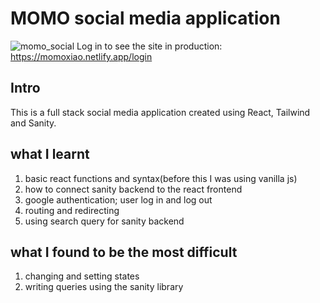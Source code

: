 # MOMO social media application
![momo_social](https://github.com/Fuxiao-Gao/MOMO/assets/116308835/898003da-e4b7-4038-ae66-987362f46d09)
Log in to see the site in production: https://momoxiao.netlify.app/login

## Intro
This is a full stack social media application created using React, Tailwind and Sanity. 

## what I learnt
1. basic react functions and syntax(before this I was using vanilla js)
2. how to connect sanity backend to the react frontend
3. google authentication; user log in and log out
4. routing and redirecting
5. using search query for sanity backend

## what I found to be the most difficult
1. changing and setting states
2. writing queries using the sanity library



